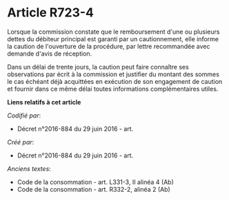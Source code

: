 # Article R723-4

Lorsque la commission constate que le remboursement d'une ou plusieurs dettes du débiteur principal est garanti par un
cautionnement, elle informe la caution de l'ouverture de la procédure, par lettre recommandée avec demande d'avis de
réception.

Dans un délai de trente jours, la caution peut faire connaître ses observations par écrit à la commission et justifier du
montant des sommes le cas échéant déjà acquittées en exécution de son engagement de caution et fournir dans ce même délai
toutes informations complémentaires utiles.

**Liens relatifs à cet article**

_Codifié par_:

  - Décret n°2016-884 du 29 juin 2016 - art.

_Créé par_:

  - Décret n°2016-884 du 29 juin 2016 - art.

_Anciens textes_:

  - Code de la consommation - art. L331-3, II alinéa 4 (Ab)
  - Code de la consommation - art. R332-2, alinéa 2 (Ab)
